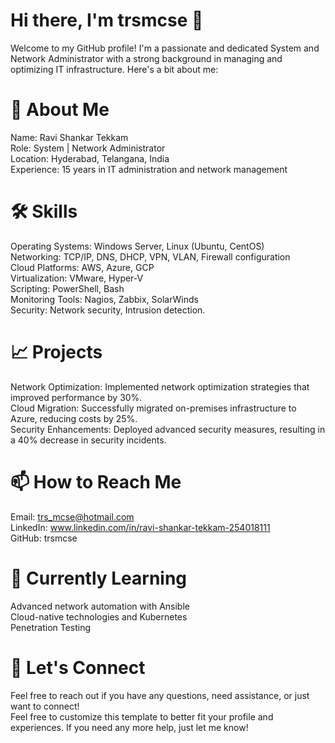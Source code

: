 # Hi there, I'm trsmcse 👋
Welcome to my GitHub profile! I'm a passionate and dedicated System and Network Administrator with a strong background in managing and optimizing IT infrastructure. Here's a bit about me:

# 🚀 About Me

Name: Ravi Shankar Tekkam <br/>
Role: System | Network Administrator <br/>
Location: Hyderabad, Telangana, India <br/>
Experience: 15 years in IT administration and network management

# 🛠️ Skills

Operating Systems: Windows Server, Linux (Ubuntu, CentOS) <br/>
Networking: TCP/IP, DNS, DHCP, VPN, VLAN, Firewall configuration <br/>
Cloud Platforms: AWS, Azure, GCP <br/>
Virtualization: VMware, Hyper-V <br/>
Scripting: PowerShell, Bash <br/>
Monitoring Tools: Nagios, Zabbix, SolarWinds <br/>
Security: Network security, Intrusion detection.

# 📈 Projects
Network Optimization: Implemented network optimization strategies that improved performance by 30%. <br/>
Cloud Migration: Successfully migrated on-premises infrastructure to Azure, reducing costs by 25%. <br/>
Security Enhancements: Deployed advanced security measures, resulting in a 40% decrease in security incidents.

# 📫 How to Reach Me
Email: trs_mcse@hotmail.com <br/>
LinkedIn: www.linkedin.com/in/ravi-shankar-tekkam-254018111 <br/>
GitHub: trsmcse

# 🌱 Currently Learning
Advanced network automation with Ansible <br/>
Cloud-native technologies and Kubernetes <br/>
Penetration Testing

# 💬 Let's Connect
Feel free to reach out if you have any questions, need assistance, or just want to connect! <br/>
Feel free to customize this template to better fit your profile and experiences. If you need any more help, just let me know!

